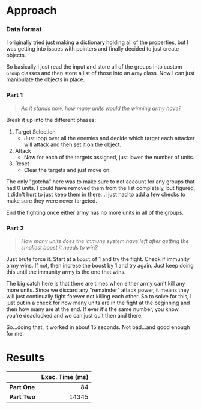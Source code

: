# Approach
### Data format

I originally tried just making a dictionary holding all of the properties, but I was getting into issues with pointers
and finally decided to just create objects.

So basically I just read the input and store all of the groups into custom `Group` classes and then store a list of those
into an `Army` class. Now I can just manipulate the objects in place.

### Part 1
> _As it stands now, how many units would the winning army have?_

Break it up into the different phases:
1. Target Selection
	* Just loop over all the enemies and decide which target each attacker will attack and then set it on the object.
2. Attack
   * Now for each of the targets assigned, just lower the number of units.
3. Reset
   * Clear the targets and just move on.

The only "gotcha" here was to make sure to not account for any groups that had 0 units. I could have removed them from
the list completely, but figured, it didn't hurt to just keep them in there...I just had to add a few checks to make sure
they were never targeted.

End the fighting once either army has no more units in all of the groups.

### Part 2
> _How many units does the immune system have left after getting the smallest boost it needs to win?_

Just brute force it. Start at a `boost` of 1 and try the fight. Check if immunity army wins. If not, then increse the boost
by 1 and try again. Just keep doing this until the immunity army is the one that wins.

The big catch here is that there are times when either army can't kill any more units. Since we discard any "remainder"
attack power, it means they will just continually fight forever not killing each other. So to solve for this, I just put
in a check for how many units are in the fight at the beginning and then how many are at the end. If ever it's the same
number, you know you're deadlocked and we can just quit then and there.

So...doing that, it worked in about 15 seconds. Not bad...and good enough for me.

# Results

|              | Exec. Time (ms) |
|--------------|----------------:|
| **Part One** |              84 |
| **Part Two** |           14345 |
